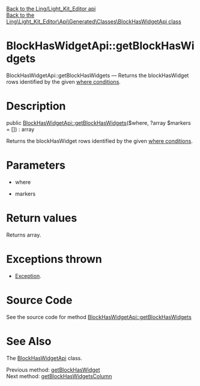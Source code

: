 [Back to the Ling/Light_Kit_Editor api](https://github.com/lingtalfi/Light_Kit_Editor/blob/master/doc/api/Ling/Light_Kit_Editor.md)<br>
[Back to the Ling\Light_Kit_Editor\Api\Generated\Classes\BlockHasWidgetApi class](https://github.com/lingtalfi/Light_Kit_Editor/blob/master/doc/api/Ling/Light_Kit_Editor/Api/Generated/Classes/BlockHasWidgetApi.md)


BlockHasWidgetApi::getBlockHasWidgets
================



BlockHasWidgetApi::getBlockHasWidgets — Returns the blockHasWidget rows identified by the given [where conditions](https://github.com/lingtalfi/SimplePdoWrapper#the-where-conditions).




Description
================


public [BlockHasWidgetApi::getBlockHasWidgets](https://github.com/lingtalfi/Light_Kit_Editor/blob/master/doc/api/Ling/Light_Kit_Editor/Api/Generated/Classes/BlockHasWidgetApi/getBlockHasWidgets.md)($where, ?array $markers = []) : array




Returns the blockHasWidget rows identified by the given [where conditions](https://github.com/lingtalfi/SimplePdoWrapper#the-where-conditions).




Parameters
================


- where

    

- markers

    


Return values
================

Returns array.


Exceptions thrown
================

- [Exception](http://php.net/manual/en/class.exception.php).&nbsp;







Source Code
===========
See the source code for method [BlockHasWidgetApi::getBlockHasWidgets](https://github.com/lingtalfi/Light_Kit_Editor/blob/master/Api/Generated/Classes/BlockHasWidgetApi.php#L192-L197)


See Also
================

The [BlockHasWidgetApi](https://github.com/lingtalfi/Light_Kit_Editor/blob/master/doc/api/Ling/Light_Kit_Editor/Api/Generated/Classes/BlockHasWidgetApi.md) class.

Previous method: [getBlockHasWidget](https://github.com/lingtalfi/Light_Kit_Editor/blob/master/doc/api/Ling/Light_Kit_Editor/Api/Generated/Classes/BlockHasWidgetApi/getBlockHasWidget.md)<br>Next method: [getBlockHasWidgetsColumn](https://github.com/lingtalfi/Light_Kit_Editor/blob/master/doc/api/Ling/Light_Kit_Editor/Api/Generated/Classes/BlockHasWidgetApi/getBlockHasWidgetsColumn.md)<br>

